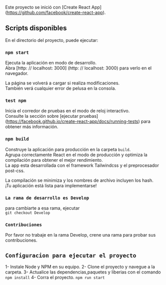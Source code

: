 Este proyecto se inició con [Create React App] (https://github.com/facebook/create-react-app).

## Scripts disponibles

En el directorio del proyecto, puede ejecutar:

### `npm start`

Ejecuta la aplicación en modo de desarrollo. <br />
Abra [http: // localhost: 3000] (http: // localhost: 3000) para verlo en el navegador.

La página se volverá a cargar si realiza modificaciones. <br />
También verá cualquier error de pelusa en la consola.

### `test npm`

Inicia el corredor de pruebas en el modo de reloj interactivo. <br />
Consulte la sección sobre [ejecutar pruebas] (https://facebook.github.io/create-react-app/docs/running-tests) para obtener más información.

### `npm build`

Construye la aplicación para producción en la carpeta `build`. <br />
Agrupa correctamente React en el modo de producción y optimiza la compilación para obtener el mejor rendimiento. <br />
La app esta desarrollada con el framework Tailwindcss y el preprocesador post-css. 

La compilación se minimiza y los nombres de archivo incluyen los hash. <br />
¡Tu aplicación está lista para implementarse!


### `La rama de desarrollo es Develop`
para cambiarte a esa rama, ejecutar <br /> 
```git checkout Develop```

### `Contribuciones`
Por favor no trabaje en la rama Develop, crene una rama para probar sus contribuciones. 

## `Configuracion para ejecutar el proyecto`
1- Instale Node y NPM en su equipo.
2- Clone el proyecto y navegue a la carpeta. 
3- Actualice las dependencias,paquetes y liberias con el comando
```npm install```
4- Corra el proyecto.
```npm run start```